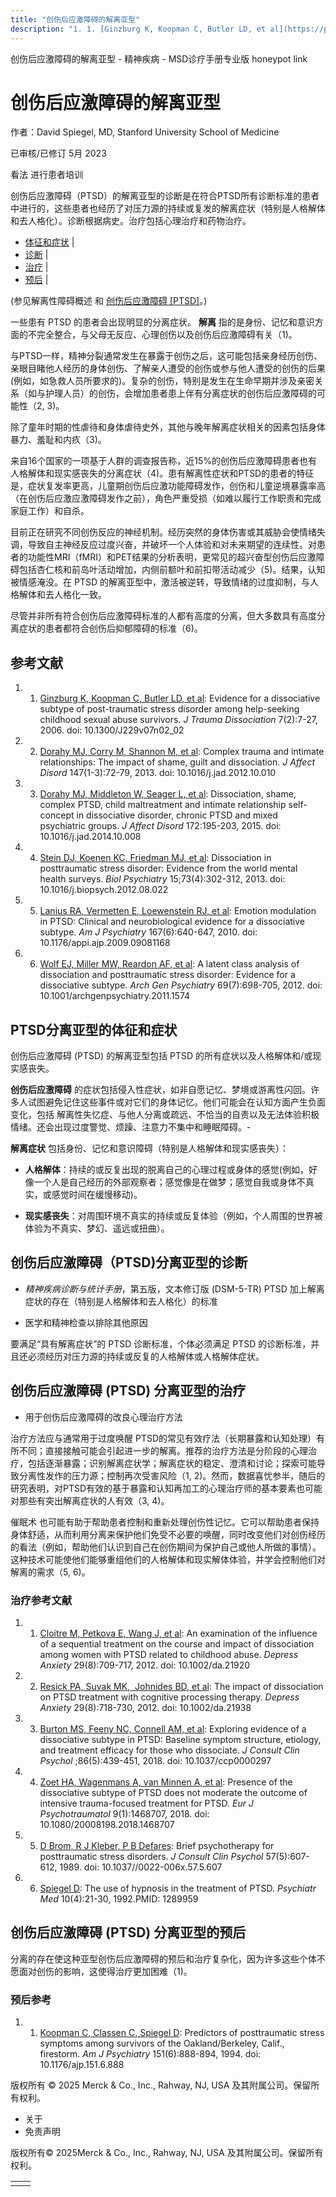 ```yaml
---
title: "创伤后应激障碍的解离亚型"
description: "1. 1. [Ginzburg K, Koopman C, Butler LD, et al](https://pubmed.ncbi.nlm.nih.gov/16769663/): Evidence for a dissociative subtype of post-traumatic stress disorder among help-seeking childhood sexual abuse survivors. _J Trauma Dissociation_ 7(2):7-27, 2006. doi: 10.1300/J229v07n02\\_02"
---
```


﻿创伤后应激障碍的解离亚型 \- 精神疾病 \- MSD诊疗手册专业版 honeypot link

# 创伤后应激障碍的解离亚型

作者：David Spiegel, MD, Stanford University School of Medicine

已审核/已修订 5月 2023

看法 进行患者培训

创伤后应激障碍（PTSD）的解离亚型的诊断是在符合PTSD所有诊断标准的患者中进行的，这些患者也经历了对压力源的持续或复发的解离症状（特别是人格解体和去人格化）。诊断根据病史。治疗包括心理治疗和药物治疗。

- [体征和症状](#体征和症状_v80797133_zh) \|
- [诊断](#诊断_v80797145_zh) \|
- [治疗](#治疗_v80797154_zh) \|
- [预后](#预后_v80797187_zh) \|

(参见解离性障碍概述 和 [创伤后应激障碍 \[PTSD\]](./{C467990B-00C7-4864-AD3A-4E59D4FBED3A}.html)。)

一些患有 PTSD 的患者会出现明显的分离症状。 **解离** 指的是身份、记忆和意识方面的不完全整合，与父母无反应、心理创伤以及创伤后应激障碍有关（1)。

与PTSD一样，精神分裂通常发生在暴露于创伤之后，这可能包括亲身经历创伤、亲眼目睹他人经历的身体创伤、了解亲人遭受的创伤或参与他人遭受的创伤的后果(例如，如急救人员所要求的)。复杂的创伤，特别是发生在生命早期并涉及亲密关系（如与护理人员）的创伤，会增加患者患上伴有分离症状的创伤后应激障碍的可能性（2, 3)。

除了童年时期的性虐待和身体虐待史外，其他与晚年解离症状相关的因素包括身体暴力、羞耻和内疚（3)。

来自16个国家的一项基于人群的调查报告称，近15%的创伤后应激障碍患者也有人格解体和现实感丧失的分离症状（4)。患有解离性症状和PTSD的患者的特征是，症状复发率更高，儿童期创伤后应激功能障碍发作，创伤和儿童逆境暴露率高（在创伤后应激应激障碍发作之前），角色严重受损（如难以履行工作职责和完成家庭工作）和自杀。

目前正在研究不同创伤反应的神经机制。经历突然的身体伤害或其威胁会使情绪失调，导致自主神经反应过度兴奋，并破坏一个人体验和对未来期望的连续性。对患者的功能性MRI（fMRI）和PET结果的分析表明，更常见的超兴奋型创伤后应激障碍包括杏仁核和前岛叶活动增加，内侧前额叶和前扣带活动减少（5)。结果，认知被情感淹没。在 PTSD 的解离亚型中，激活被逆转，导致情绪的过度抑制，与人格解体和去人格化一致。

尽管并非所有符合创伤后应激障碍标准的人都有高度的分离，但大多数具有高度分离症状的患者都符合创伤后抑郁障碍的标准（6)。

## 参考文献

1. 1. [Ginzburg K, Koopman C, Butler LD, et al](https://pubmed.ncbi.nlm.nih.gov/16769663/): Evidence for a dissociative subtype of post-traumatic stress disorder among help-seeking childhood sexual abuse survivors. _J Trauma Dissociation_ 7(2):7-27, 2006. doi: 10.1300/J229v07n02\_02

2. 2. [Dorahy MJ, Corry M, Shannon M, et al](https://pubmed.ncbi.nlm.nih.gov/23141670/): Complex trauma and intimate relationships: The impact of shame, guilt and dissociation. _J Affect Disord_ 147(1-3):72-79, 2013. doi: 10.1016/j.jad.2012.10.010

3. 3. [Dorahy MJ, Middleton W, Seager L, et al](https://pubmed.ncbi.nlm.nih.gov/25451418/): Dissociation, shame, complex PTSD, child maltreatment and intimate relationship self-concept in dissociative disorder, chronic PTSD and mixed psychiatric groups. _J Affect Disord_ 172:195-203, 2015. doi: 10.1016/j.jad.2014.10.008

4. 4. [Stein DJ, Koenen KC, Friedman MJ, et al](https://pubmed.ncbi.nlm.nih.gov/23059051/): Dissociation in posttraumatic stress disorder: Evidence from the world mental health surveys. _Biol Psychiatry_ 15;73(4):302-312, 2013. doi: 10.1016/j.biopsych.2012.08.022

5. 5. [Lanius RA, Vermetten E, Loewenstein RJ, et al](https://pubmed.ncbi.nlm.nih.gov/20360318/): Emotion modulation in PTSD: Clinical and neurobiological evidence for a dissociative subtype. _Am J Psychiatry_ 167(6):640-647, 2010. doi: 10.1176/appi.ajp.2009.09081168

6. 6. [Wolf EJ, Miller MW, Reardon AF, et al](https://pubmed.ncbi.nlm.nih.gov/22752235/): A latent class analysis of dissociation and posttraumatic stress disorder: Evidence for a dissociative subtype. _Arch Gen Psychiatry_ 69(7):698-705, 2012. doi: 10.1001/archgenpsychiatry.2011.1574


## PTSD分离亚型的体征和症状

创伤后应激障碍 (PTSD) 的解离亚型包括 PTSD 的所有症状以及人格解体和/或现实感丧失。

**创伤后应激障碍** 的症状包括侵入性症状，如非自愿记忆、梦境或游离性闪回。许多人试图避免记住这些事件或对它们的身体记忆。他们可能会在认知方面产生负面变化，包括 解离性失忆症、与他人分离或疏远、不恰当的自责以及无法体验积极情绪。还会出现过度警觉、烦躁、注意力不集中和睡眠障碍。-

**解离症状** 包括身份、记忆和意识障碍（特别是人格解体和现实感丧失）：

- **人格解体**：持续的或反复出现的脱离自己的心理过程或身体的感觉(例如，好像一个人是自己经历的外部观察者；感觉像是在做梦；感觉自我或身体不真实，或感觉时间在缓慢移动)。

- **现实感丧失**：对周围环境不真实的持续或反复体验（例如，个人周围的世界被体验为不真实、梦幻、遥远或扭曲）。


## 创伤后应激障碍（PTSD)分离亚型的诊断

- _精神疾病诊断与统计手册_，第五版，文本修订版 (DSM-5-TR) PTSD 加上解离症状的存在（特别是人格解体和去人格化）的标准

- 医学和精神检查以排除其他原因


要满足“具有解离症状”的 PTSD 诊断标准，个体必须满足 PTSD 的诊断标准，并且还必须经历对压力源的持续或反复的人格解体或人格解体症状。

## 创伤后应激障碍 (PTSD) 分离亚型的治疗

- 用于创伤后应激障碍的改良心理治疗方法


治疗方法应与通常用于过度唤醒 PTSD的常见有效疗法（长期暴露和认知处理）有所不同；直接接触可能会引起进一步的解离。推荐的治疗方法是分阶段的心理治疗，包括逐渐暴露；识别解离症状学；解离症状的稳定、澄清和讨论；探索可能导致分离性发作的压力源；控制再次受害风险（1, 2)。然而，数据喜忧参半，随后的研究表明，对PTSD有效的基于暴露和认知再加工的心理治疗师的基本要素也可能对那些有突出解离症状的人有效（3, 4)。

催眠术 也可能有助于帮助患者控制和重新处理创伤性记忆。它可以帮助患者保持身体舒适，从而利用分离来保护他们免受不必要的唤醒，同时改变他们对创伤经历的看法（例如，帮助他们认识到自己在创伤期间为保护自己或他人所做的事情）。这种技术可能使他们能够重组他们的人格解体和现实解体体验，并学会控制他们对解离的需求（5, 6)。

### 治疗参考文献

1. 1. [Cloitre M, Petkova E, Wang J, et al](https://pubmed.ncbi.nlm.nih.gov/22550033/): An examination of the influence of a sequential treatment on the course and impact of dissociation among women with PTSD related to childhood abuse. _Depress Anxiety_ 29(8):709-717, 2012. doi: 10.1002/da.21920

2. 2. [Resick PA, Suvak MK,  Johnides BD, et al](https://pubmed.ncbi.nlm.nih.gov/22473922/): The impact of dissociation on PTSD treatment with cognitive processing therapy. _Depress Anxiety_ 29(8):718-730, 2012. doi: 10.1002/da.21938

3. 3. [Burton MS, Feeny NC, Connell AM, et al](https://pubmed.ncbi.nlm.nih.gov/29683701/): Exploring evidence of a dissociative subtype in PTSD: Baseline symptom structure, etiology, and treatment efficacy for those who dissociate. _J Consult Clin Psychol_ ;86(5):439-451, 2018. doi: 10.1037/ccp0000297

4. 4. [Zoet HA, Wagenmans A, van Minnen A, et al](https://pubmed.ncbi.nlm.nih.gov/29805779/): Presence of the dissociative subtype of PTSD does not moderate the outcome of intensive trauma-focused treatment for PTSD. _Eur J Psychotraumatol_ 9(1):1468707, 2018. doi: 10.1080/20008198.2018.1468707

5. 5. [D Brom, R J Kleber, P B Defares](https://pubmed.ncbi.nlm.nih.gov/2571625/): Brief psychotherapy for posttraumatic stress disorders. _J Consult Clin Psychol_ 57(5):607-612, 1989. doi: 10.1037//0022-006x.57.5.607

6. 6. [Spiegel D](https://pubmed.ncbi.nlm.nih.gov/1289959/): The use of hypnosis in the treatment of PTSD. _Psychiatr Med_ 10(4):21-30, 1992.PMID: 1289959


## 创伤后应激障碍 (PTSD) 分离亚型的预后

分离的存在使这种亚型创伤后应激障碍的预后和治疗复杂化，因为许多这些个体不愿面对创伤的影响，这使得治疗更加困难（1)。

### 预后参考

1. 1. [Koopman C, Classen C, Spiegel D](https://pubmed.ncbi.nlm.nih.gov/8184999/): Predictors of posttraumatic stress symptoms among survivors of the Oakland/Berkeley, Calif., firestorm. _Am J Psychiatry_ 151(6):888-894, 1994. doi: 10.1176/ajp.151.6.888



版权所有 © 2025
Merck & Co., Inc., Rahway, NJ, USA 及其附属公司。保留所有权利。

- 关于
- 免责声明

版权所有© 2025Merck & Co., Inc., Rahway, NJ, USA 及其附属公司。保留所有权利。

|     |     |
| --- | --- |
|  |  |